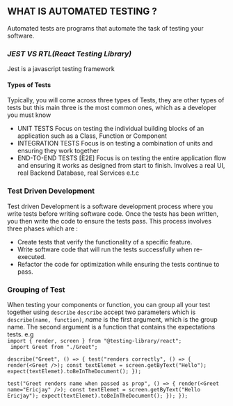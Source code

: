 ## WHAT IS AUTOMATED TESTING ?
Automated tests are programs that automate the task of testing your software.

### *JEST VS RTL(React Testing Library)*
Jest is a javascript testing framework

#### Types of Tests
  Typically, you will come across three types of Tests, they are other types of tests but this main three is the most common ones, which as a developer you must know 
  - UNIT TESTS
   Focus on testing the individual building blocks of an application such as a Class, Function or Component
  -  INTEGRATION TESTS
   Focus is on testing a combination of units and ensuring they work together
  -  END-TO-END TESTS [E2E]
  Focus is on testing the entire application flow and ensuring it works as designed from start to finish.
  Involves a real UI, real Backend Database, real Services e.t.c 

### Test Driven Development <TDD>
Test driven Development is a software development process where you write tests before writing software code.
Once the tests has been written, you then write the code to ensure the tests pass. 
This process involves three phases which are : 
- Create tests that verify the functionality of a specific feature.
- Write software code that will run the tests successfully when re-executed.
- Refactor the code for optimization while ensuring the tests continue to pass.

### Grouping of Test
When testing your components or function, you can group all your test together using `describe`
`describe` accept two parameters which is `describe(name, function)`, *name* is the first argument, which is the group name. The second argument is a function that contains the expectations tests.
e.g  <br> `import { render, screen } from "@testing-library/react";`
<br> ` import Greet from "./Greet";`

`describe("Greet", () => {
  test("renders correctly", () => {
    render(<Greet />);
    const textElemet = screen.getByText("Hello");
    expect(textElemet).toBeInTheDocument();
  });`

  `test("Greet renders name when passed as prop", () => {
    render(<Greet name="Ericjay" />);
    const textElemet = screen.getByText("Hello Ericjay");
    expect(textElemet).toBeInTheDocument();
  });
});
`
